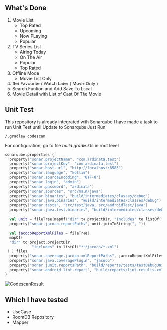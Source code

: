 ## What's Done
1. Movie List
   + Top Rated
   + Upcoming
   + Now PLaying
   + Popular
2. TV Series List
   + Airing Today
   + On The Air
   + Popular
   + Top Rated
3. Offline Mode
   + Movie List Only
4. Set Favourite / Watch Later ( Movie Only )
5. Search Funtion and Add Save To Local
6. Movie Detail with List of Cast Of The Movie

## Unit Test
This repository is already integrated with Sonarqube
I have made a task to run Unit Test until Update to Sonarqube
Just Run:

    /.gradlew codescan

For configuration, go to file *build.gradle.kts* in root level

```kotlin
sonarqube.properties {  
  property("sonar.projectName", "com.ardinata.test")  
  property("sonar.projectKey", "com.ardinata.test")  
  property("sonar.host.url", "http://localhost:8585")  
  property("sonar.language", "kotlin")  
  property("sonar.sourceEncoding", "UTF-8")  
  property("sonar.login", "admin")  
  property("sonar.password", "ardinata")  
  property("sonar.sources", "src/main/java")  
  property("sonar.binaries", "build/intermediates/classes/debug")  
  property("sonar.java.binaries", "build/intermediates/classes/debug")  
  property("sonar.tests", "src/test/java, src/androidTest/java")  
  property("sonar.java.test.binaries", "build/intermediates/classes/debug")  
  
  val unit = fileTree(mapOf("dir" to projectDir, "includes" to listOf("**/*.exec"))).files  
  property("sonar.jacoco.reportPaths", unit.joinToString(", "))  
  
  val jacocoReportXmlFiles = fileTree(  
  mapOf(  
  "dir" to project.projectDir,  
            "includes" to listOf("**/jacoco/*.xml")  
 ) ).files  
  property("sonar.coverage.jacoco.xmlReportPaths", jacocoReportXmlFiles.joinToString(", "))  
  property("sonar.java.coveragePlugin", "jacoco")  
  property("sonar.junit.reportsPath", "build/reports/tests/testDebugUnitTest")  
  property("sonar.android.lint.report", "build/reports/lint-results.xml")  
}
```

![CodescanResult](https://lh3.googleusercontent.com/c1cqycaDEMSdC3SlpYDAT1EeeWY70P2oMPbnyiFPUNqQHKSS7ohHWGafXMvUtrsbVcyHn48u0-wDtI6QjuhRPQi2jyuYbabS7q-G1qiN2Nz-988Sa9gnSO98Fe59HfsS7dLMuQyN3g=w2400)

## Which I have tested
* UseCase
* RoomDB Repository
* Mapper